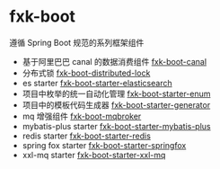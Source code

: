# fxk-boot
遵循 Spring Boot 规范的系列框架组件
- 基于阿里巴巴 canal 的数据消费组件 [fxk-boot-canal](https://github.com/fanxuankai/fxk-boot/tree/main/fxk-boot-canal)
- 分布式锁 [fxk-boot-distributed-lock](https://github.com/fanxuankai/fxk-boot/tree/main/fxk-boot-distributed-lock)
- es starter [fxk-boot-starter-elasticsearch](https://github.com/fanxuankai/fxk-boot/tree/main/fxk-boot-starter-elasticsearch)
- 项目中枚举的统一自动化管理 [fxk-boot-starter-enum](https://github.com/fanxuankai/fxk-boot/tree/main/fxk-boot-starter-enum)
- 项目中的模板代码生成器 [fxk-boot-starter-generator](https://github.com/fanxuankai/fxk-boot/tree/main/fxk-boot-starter-generator)
- mq 增强组件 [fxk-boot-mqbroker](https://github.com/fanxuankai/fxk-boot/tree/main/fxk-boot-mqbroker)
- mybatis-plus starter [fxk-boot-starter-mybatis-plus](https://github.com/fanxuankai/fxk-boot/tree/main/fxk-boot-starter-mybatis-plus)
- redis starter [fxk-boot-starter-redis](https://github.com/fanxuankai/fxk-boot/tree/main/fxk-boot-starter-redis)
- spring fox starter [fxk-boot-starter-springfox](https://github.com/fanxuankai/fxk-boot/tree/main/fxk-boot-starter-springfox)
- xxl-mq starter [fxk-boot-starter-xxl-mq](https://github.com/fanxuankai/fxk-boot/tree/main/fxk-boot-starter-xxl-mq)